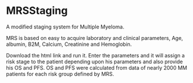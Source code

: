 # MRSStaging
A modified staging system for Multiple Myeloma.

MRS is based on easy to acquire laboratory and clinical parameters, Age, albumin, B2M, Calcium, Creatinine and Hemoglobin.

Download the html link and run it. Enter the parameters and it will assign a risk stage to the patient depending upon his parameters and also provide his OS and PFS.
OS and PFS were calculated from data of nearly 2000 MM patients for each risk group defined by MRS.
